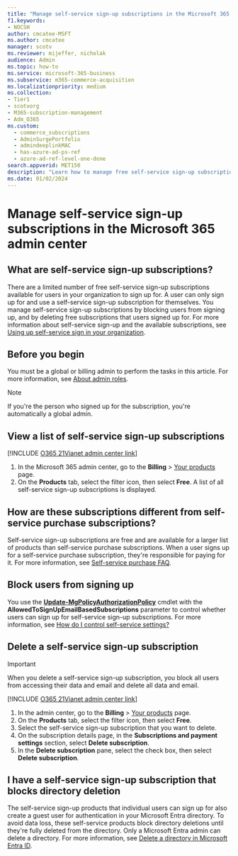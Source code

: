 ```yaml
---
title: "Manage self-service sign-up subscriptions in the Microsoft 365 admin center"
f1.keywords:
- NOCSH
author: cmcatee-MSFT
ms.author: cmcatee
manager: scotv
ms.reviewer: mijeffer, nicholak
audience: Admin
ms.topic: how-to
ms.service: microsoft-365-business
ms.subservice: m365-commerce-acquisition
ms.localizationpriority: medium
ms.collection: 
- Tier1
- scotvorg
- M365-subscription-management 
- Adm_O365
ms.custom:
  - commerce_subscriptions
  - AdminSurgePortfolio
  - admindeeplinkMAC
  - has-azure-ad-ps-ref
  - azure-ad-ref-level-one-done
search.appverid: MET150
description: "Learn how to manage free self-service sign-up subscriptions for your organization in the Microsoft 365 admin center."
ms.date: 01/02/2024
---
```

# Manage self-service sign-up subscriptions in the Microsoft 365 admin center

## What are self-service sign-up subscriptions?

There are a limited number of free self-service sign-up subscriptions available for users in your organization to sign up for. A user can only sign up for and use a self-service sign-up subscription for themselves. You manage self-service sign-up subscriptions by blocking users from signing up, and by deleting free subscriptions that users signed up for. For more information about self-service sign-up and the available subscriptions, see [Using up self-service sign in your organization](../../admin/misc/self-service-sign-up.md).

## Before you begin

You must be a global or billing admin to perform the tasks in this article. For more information, see [About admin roles](../../admin/add-users/about-admin-roles.md).

> [!NOTE]
> If you're the person who signed up for the subscription, you're automatically a global admin.

## View a list of self-service sign-up subscriptions

[!INCLUDE [O365 21Vianet admin center link](../../includes/office-365-operated-by-21vianet-admin-center-link.md)]

1. In the Microsoft 365 admin center, go to the **Billing** > <a href="https://go.microsoft.com/fwlink/p/?linkid=842054" target="_blank">Your products</a> page.
2. On the **Products** tab, select the filter icon, then select **Free**. A list of all self-service sign-up subscriptions is displayed.

## How are these subscriptions different from self-service purchase subscriptions?

Self-service sign-up subscriptions are free and are available for a larger list of products than self-service purchase subscriptions. When a user signs up for a self-service purchase subscription, they're responsible for paying for it. For more information, see [Self-service purchase FAQ](self-service-purchase-faq.yml).

## Block users from signing up

You use the [**Update-MgPolicyAuthorizationPolicy**](/powershell/module/microsoft.graph.identity.signins/update-mgpolicyauthorizationpolicy?view=graph-powershell-1.0&preserve-view=true) cmdlet with the **AllowedToSignUpEmailBasedSubscriptions** parameter to control whether users can sign up for self-service sign-up subscriptions. For more information, see [How do I control self-service settings?](/azure/active-directory/users-groups-roles/directory-self-service-signup#how-do-i-control-self-service-settings)

## Delete a self-service sign-up subscription

> [!IMPORTANT]
> When you delete a self-service sign-up subscription, you block all users from accessing their data and email and delete all data and email.

[!INCLUDE [O365 21Vianet admin center link](../../includes/office-365-operated-by-21vianet-admin-center-link.md)]

1. In the admin center, go to the **Billing** > <a href="https://go.microsoft.com/fwlink/p/?linkid=842054" target="_blank">Your products</a> page.
2. On the **Products** tab, select the filter icon, then select **Free**.
3. Select the self-service sign-up subscription that you want to delete.
4. On the subscription details page, in the **Subscriptions and payment settings** section, select **Delete subscription**.
5. In the **Delete subscription** pane, select the check box, then select **Delete subscription**.

## I have a self-service sign-up subscription that blocks directory deletion

The self-service sign-up products that individual users can sign up for also create a guest user for authentication in your Microsoft Entra directory. To avoid data loss, these self-service products block directory deletions until they're fully deleted from the directory. Only a Microsoft Entra admin can delete a directory. For more information, see [Delete a directory in Microsoft Entra ID](/azure/active-directory/users-groups-roles/directory-delete-howto).
